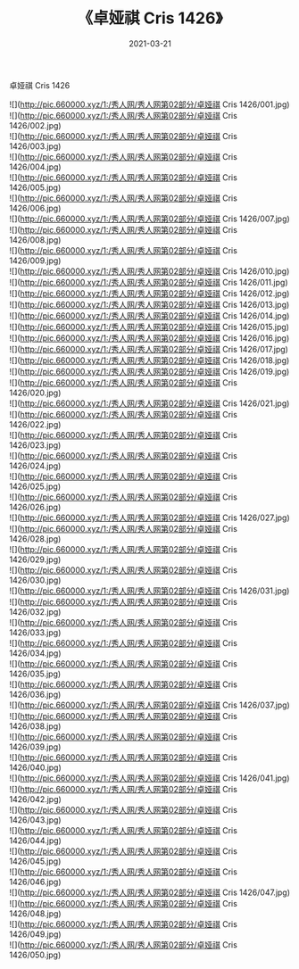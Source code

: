 ﻿---
layout: post
title:  《卓娅祺 Cris 1426》
date:   2021-03-21
img: http://pic.660000.xyz/1:/秀人网/秀人网第02部分/卓娅祺 Cris 1426/000.jpg
categories: [美女, 清纯, 唯美]
---

卓娅祺 Cris 1426

  ![](http://pic.660000.xyz/1:/秀人网/秀人网第02部分/卓娅祺 Cris 1426/001.jpg) <br> ![](http://pic.660000.xyz/1:/秀人网/秀人网第02部分/卓娅祺 Cris 1426/002.jpg) <br> ![](http://pic.660000.xyz/1:/秀人网/秀人网第02部分/卓娅祺 Cris 1426/003.jpg) <br> ![](http://pic.660000.xyz/1:/秀人网/秀人网第02部分/卓娅祺 Cris 1426/004.jpg) <br> ![](http://pic.660000.xyz/1:/秀人网/秀人网第02部分/卓娅祺 Cris 1426/005.jpg) <br> ![](http://pic.660000.xyz/1:/秀人网/秀人网第02部分/卓娅祺 Cris 1426/006.jpg) <br> ![](http://pic.660000.xyz/1:/秀人网/秀人网第02部分/卓娅祺 Cris 1426/007.jpg) <br> ![](http://pic.660000.xyz/1:/秀人网/秀人网第02部分/卓娅祺 Cris 1426/008.jpg) <br> ![](http://pic.660000.xyz/1:/秀人网/秀人网第02部分/卓娅祺 Cris 1426/009.jpg) <br> ![](http://pic.660000.xyz/1:/秀人网/秀人网第02部分/卓娅祺 Cris 1426/010.jpg) <br> ![](http://pic.660000.xyz/1:/秀人网/秀人网第02部分/卓娅祺 Cris 1426/011.jpg) <br> ![](http://pic.660000.xyz/1:/秀人网/秀人网第02部分/卓娅祺 Cris 1426/012.jpg) <br> ![](http://pic.660000.xyz/1:/秀人网/秀人网第02部分/卓娅祺 Cris 1426/013.jpg) <br> ![](http://pic.660000.xyz/1:/秀人网/秀人网第02部分/卓娅祺 Cris 1426/014.jpg) <br> ![](http://pic.660000.xyz/1:/秀人网/秀人网第02部分/卓娅祺 Cris 1426/015.jpg) <br> ![](http://pic.660000.xyz/1:/秀人网/秀人网第02部分/卓娅祺 Cris 1426/016.jpg) <br> ![](http://pic.660000.xyz/1:/秀人网/秀人网第02部分/卓娅祺 Cris 1426/017.jpg) <br> ![](http://pic.660000.xyz/1:/秀人网/秀人网第02部分/卓娅祺 Cris 1426/018.jpg) <br> ![](http://pic.660000.xyz/1:/秀人网/秀人网第02部分/卓娅祺 Cris 1426/019.jpg) <br> ![](http://pic.660000.xyz/1:/秀人网/秀人网第02部分/卓娅祺 Cris 1426/020.jpg) <br> ![](http://pic.660000.xyz/1:/秀人网/秀人网第02部分/卓娅祺 Cris 1426/021.jpg) <br> ![](http://pic.660000.xyz/1:/秀人网/秀人网第02部分/卓娅祺 Cris 1426/022.jpg) <br> ![](http://pic.660000.xyz/1:/秀人网/秀人网第02部分/卓娅祺 Cris 1426/023.jpg) <br> ![](http://pic.660000.xyz/1:/秀人网/秀人网第02部分/卓娅祺 Cris 1426/024.jpg) <br> ![](http://pic.660000.xyz/1:/秀人网/秀人网第02部分/卓娅祺 Cris 1426/025.jpg) <br> ![](http://pic.660000.xyz/1:/秀人网/秀人网第02部分/卓娅祺 Cris 1426/026.jpg) <br> ![](http://pic.660000.xyz/1:/秀人网/秀人网第02部分/卓娅祺 Cris 1426/027.jpg) <br> ![](http://pic.660000.xyz/1:/秀人网/秀人网第02部分/卓娅祺 Cris 1426/028.jpg) <br> ![](http://pic.660000.xyz/1:/秀人网/秀人网第02部分/卓娅祺 Cris 1426/029.jpg) <br> ![](http://pic.660000.xyz/1:/秀人网/秀人网第02部分/卓娅祺 Cris 1426/030.jpg) <br> ![](http://pic.660000.xyz/1:/秀人网/秀人网第02部分/卓娅祺 Cris 1426/031.jpg) <br> ![](http://pic.660000.xyz/1:/秀人网/秀人网第02部分/卓娅祺 Cris 1426/032.jpg) <br> ![](http://pic.660000.xyz/1:/秀人网/秀人网第02部分/卓娅祺 Cris 1426/033.jpg) <br> ![](http://pic.660000.xyz/1:/秀人网/秀人网第02部分/卓娅祺 Cris 1426/034.jpg) <br> ![](http://pic.660000.xyz/1:/秀人网/秀人网第02部分/卓娅祺 Cris 1426/035.jpg) <br> ![](http://pic.660000.xyz/1:/秀人网/秀人网第02部分/卓娅祺 Cris 1426/036.jpg) <br> ![](http://pic.660000.xyz/1:/秀人网/秀人网第02部分/卓娅祺 Cris 1426/037.jpg) <br> ![](http://pic.660000.xyz/1:/秀人网/秀人网第02部分/卓娅祺 Cris 1426/038.jpg) <br> ![](http://pic.660000.xyz/1:/秀人网/秀人网第02部分/卓娅祺 Cris 1426/039.jpg) <br> ![](http://pic.660000.xyz/1:/秀人网/秀人网第02部分/卓娅祺 Cris 1426/040.jpg) <br> ![](http://pic.660000.xyz/1:/秀人网/秀人网第02部分/卓娅祺 Cris 1426/041.jpg) <br> ![](http://pic.660000.xyz/1:/秀人网/秀人网第02部分/卓娅祺 Cris 1426/042.jpg) <br> ![](http://pic.660000.xyz/1:/秀人网/秀人网第02部分/卓娅祺 Cris 1426/043.jpg) <br> ![](http://pic.660000.xyz/1:/秀人网/秀人网第02部分/卓娅祺 Cris 1426/044.jpg) <br> ![](http://pic.660000.xyz/1:/秀人网/秀人网第02部分/卓娅祺 Cris 1426/045.jpg) <br> ![](http://pic.660000.xyz/1:/秀人网/秀人网第02部分/卓娅祺 Cris 1426/046.jpg) <br> ![](http://pic.660000.xyz/1:/秀人网/秀人网第02部分/卓娅祺 Cris 1426/047.jpg) <br> ![](http://pic.660000.xyz/1:/秀人网/秀人网第02部分/卓娅祺 Cris 1426/048.jpg) <br> ![](http://pic.660000.xyz/1:/秀人网/秀人网第02部分/卓娅祺 Cris 1426/049.jpg) <br> ![](http://pic.660000.xyz/1:/秀人网/秀人网第02部分/卓娅祺 Cris 1426/050.jpg) <br>